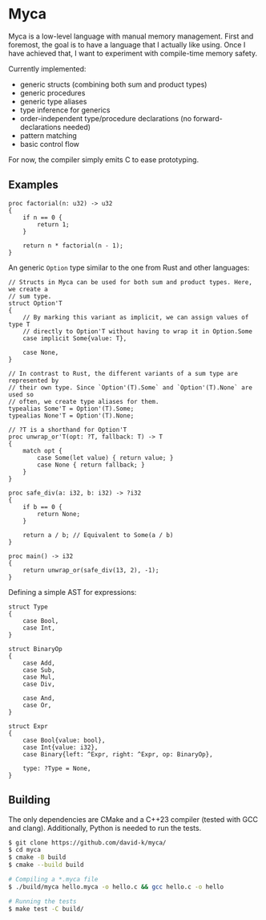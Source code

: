 # Myca

Myca is a low-level language with manual memory management. First and foremost,
the goal is to have a language that I actually like using. Once I have achieved
that, I want to experiment with compile-time memory safety.

Currently implemented:
- generic structs (combining both sum and product types)
- generic procedures
- generic type aliases
- type inference for generics
- order-independent type/procedure declarations (no forward-declarations needed)
- pattern matching
- basic control flow

For now, the compiler simply emits C to ease prototyping.

## Examples

```
proc factorial(n: u32) -> u32
{
	if n == 0 {
		return 1;
	}

	return n * factorial(n - 1);
}
```

An generic `Option` type similar to the one from Rust and other languages:

```
// Structs in Myca can be used for both sum and product types. Here, we create a
// sum type.
struct Option'T
{
    // By marking this variant as implicit, we can assign values of type T
    // directly to Option'T without having to wrap it in Option.Some
    case implicit Some{value: T},

    case None,
}

// In contrast to Rust, the different variants of a sum type are represented by
// their own type. Since `Option'(T).Some` and `Option'(T).None` are used so
// often, we create type aliases for them.
typealias Some'T = Option'(T).Some;
typealias None'T = Option'(T).None;

// ?T is a shorthand for Option'T
proc unwrap_or'T(opt: ?T, fallback: T) -> T
{
	match opt {
		case Some(let value) { return value; }
		case None { return fallback; }
	}
}

proc safe_div(a: i32, b: i32) -> ?i32
{
    if b == 0 {
        return None;
    }

    return a / b; // Equivalent to Some(a / b)
}

proc main() -> i32
{
	return unwrap_or(safe_div(13, 2), -1);
}
```

Defining a simple AST for expressions:

```
struct Type
{
    case Bool,
    case Int,
}

struct BinaryOp
{
    case Add,
    case Sub,
    case Mul,
    case Div,

    case And,
    case Or,
}

struct Expr
{
    case Bool{value: bool},
    case Int{value: i32},
    case Binary{left: ^Expr, right: ^Expr, op: BinaryOp},

    type: ?Type = None,
}
```

## Building

The only dependencies are CMake and a C++23 compiler (tested with GCC and
clang). Additionally, Python is needed to run the tests.

```sh
$ git clone https://github.com/david-k/myca/
$ cd myca
$ cmake -B build
$ cmake --build build

# Compiling a *.myca file
$ ./build/myca hello.myca -o hello.c && gcc hello.c -o hello

# Running the tests
$ make test -C build/
```
